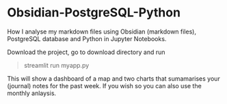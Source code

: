 # Obsidian-PostgreSQL-Python
How I analyse my markdown files using Obsidian (markdown files), PostgreSQL database and Python in Jupyter Notebooks.

Download the project, go to download directory and run
> streamlit run myapp.py 

This will show a dashboard of a map and two charts that sumamarises your (journal) notes for the past week. If you wish so you can also use the monthly anlaysis.

